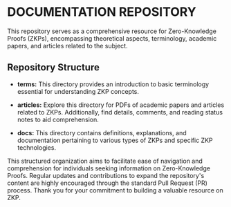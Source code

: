 # DOCUMENTATION REPOSITORY

This repository serves as a comprehensive resource for Zero-Knowledge Proofs (ZKPs), encompassing theoretical aspects, terminology, academic papers, and articles related to the subject.

## Repository Structure

- **terms:** This directory provides an introduction to basic terminology essential for understanding ZKP concepts.

- **articles:** Explore this directory for PDFs of academic papers and articles related to ZKPs. Additionally, find details, comments, and reading status notes to aid comprehension.

- **docs:** This directory contains definitions, explanations, and documentation pertaining to various types of ZKPs and specific ZKP technologies.

This structured organization aims to facilitate ease of navigation and comprehension for individuals seeking information on Zero-Knowledge Proofs. Regular updates and contributions to expand the repository's content are highly encouraged through the standard Pull Request (PR) process. Thank you for your commitment to building a valuable resource on ZKP.